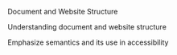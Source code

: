 Document and Website Structure

Understanding document and website structure

Emphasize semantics and its use in accessibility

